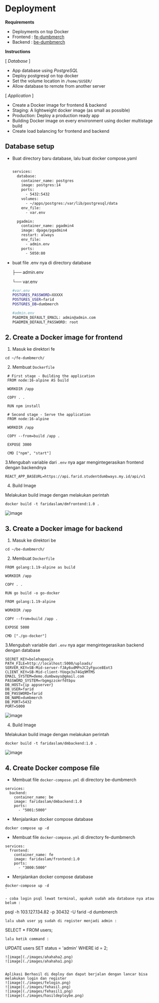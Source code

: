 # Deployment
**Requirements**

-   Deployments on top Docker
-   Frontend :  [fe-dumbmerch](https://github.com/demo-dumbways/fe-dumbmerch)
-   Backend :  [be-dumbmerch](https://github.com/demo-dumbways/be-dumbmerch)

**Instructions**

[ _Database_ ]

-   App database using  _PostgreSQL_
-   Deploy postgresql on top docker
-   Set the volume location in  `/home/$USER/`
-   Allow database to remote from another server

[ _Application_ ]

-   Create a Docker image for frontend & backend
-   Staging: A lightweight docker image (as small as possible)
-   Production: Deploy a production ready app
-   Building Docker image on every environment using docker multistage build
-   Create load balancing for frontend and backend

## Database setup
- Buat directory baru database, lalu buat docker compose.yaml
	```sh

	services:
	  database:
	    container_name: postgres
	    image: postgres:14
	    ports:
	      - 5432:5432
	    volumes:
	      - ~/apps/postgres:/var/lib/postgresql/data
	    env_file:
	      - var.env

	  pgadmin:
	    container_name: pgadmin4
	    image: dpage/pgadmin4
	    restart: always
	    env_file:
	      - admin.env
	    ports:
	      - 5050:80
	```
- buat file .env nya di directory database

	├── admin.env

	└── var.env

	```sh
	#var.env
	POSTGRES_PASSWORD=XXXXX
	POSTGRES_USER=farid
	POSTGRES_DB=dumbmerch

	#admin.env
	PGADMIN_DEFAULT_EMAIL: admin@admin.com
	PGADMIN_DEFAULT_PASSWORD: root

	```

## 2. Create a Docker image for frontend

1. Masuk ke direktori fe
```
cd ~/fe-dumbmerch/
```

2. Membuat ```Dockerfile```
```
 # First stage - Building the application
 FROM node:16-alpine AS build

 WORKDIR /app

 COPY . .

 RUN npm install

 # Second stage - Serve the application
 FROM node:16-alpine

 WORKDIR /app

 COPY --from=build /app .

 EXPOSE 3000

 CMD ["npm", "start"]
```

3.Mengubah variable dari ```.env``` nya agar mengintegerasikan frontend dengan backendnya
```
REACT_APP_BASEURL=https://api.farid.studentdumbways.my.id/api/v1
```

4. Build Image

Melakukan build image dengan melakukan perintah
```
docker build -t faridaslam/dmfrontend:1.0 .
```

![image](./images/febuild.png)

## 3. Create a Docker image for backend

1. Masuk ke direktori be
```
cd ~/be-dumbmerch/
```

2. Membuat ```Dockerfile```

```
FROM golang:1.19-alpine as build

WORKDIR /app    

COPY . .

RUN go build -o go-docker

FROM golang:1.19-alpine

WORKDIR /app
 
COPY --from=build /app .

EXPOSE 5000

CMD ["./go-docker"]
```

3.Mengubah variable dari ```.env``` nya agar mengintegerasikan backend dengan database
```
SECRET_KEY=bolehapaaja
PATH_FILE=http://localhost:5000/uploads/
SERVER_KEY=SB-Mid-server-fJAy6udMPnJCIyFguce8Eot3
CLIENT_KEY=SB-Mid-client-YUogx3u74Gq9MTMS
EMAIL_SYSTEM=demo.dumbways@gmail.com
PASSWORD_SYSTEM=rbgmgzzcmrfdtbpu
DB_HOST={ip appserver}
DB_USER=farid
DB_PASSWORD=farid
DB_NAME=dumbmerch
DB_PORT=5432
PORT=5000
```
![image](./images/dbbackend.png)

4. Build Image

 Melakukan build image dengan melakukan perintah
```
docker build -t faridaslam/dmbackend:1.0 .
```
 ![image](./images/buldbe.png)

## 4. Create Docker compose file

-  Membuat file ```docker-compose.yml``` di directory be-dumbmerch
```
services:
  backend:
    container_name: be
    image: faridaslam/dmbackend:1.0
    ports:
      - "5001:5000"

```

-  Menjalankan docker compose database
```
docker compose up -d
```

-  Membuat file ```docker-compose.yml``` di directory fe-dumbmerch
```
services:
  frontend:
    container_name: fe
    image: faridaslam/frontend:1.0
    ports:
      - "3000:5000"

```

-  Menjalankan docker compose database
```
docker-compose up -d
`

- coba login psql lewat terminal, apakah sudah ada database nya atau belum :
```
psql -h 103.127.134.82 -p 30432 -U farid -d dumbmerch
```
lalu ubah user yg sudah di register menjadi admin :
```
SELECT * FROM users;
```
lalu ketik command :
```
UPDATE users SET status = 'admin' WHERE id = 2;
```
![image](./images/ahahaha2.png)
![image](./images/ahahaha1.png)


Aplikasi Berhasil di deploy dan dapat berjalan dengan lancar bisa melakukan login dan register
![image](./images/felogin.png)
![image](./images/fehasil.png)
![image](./images/fehasil1.png)
![image](./images/hasildeploybe.png)
